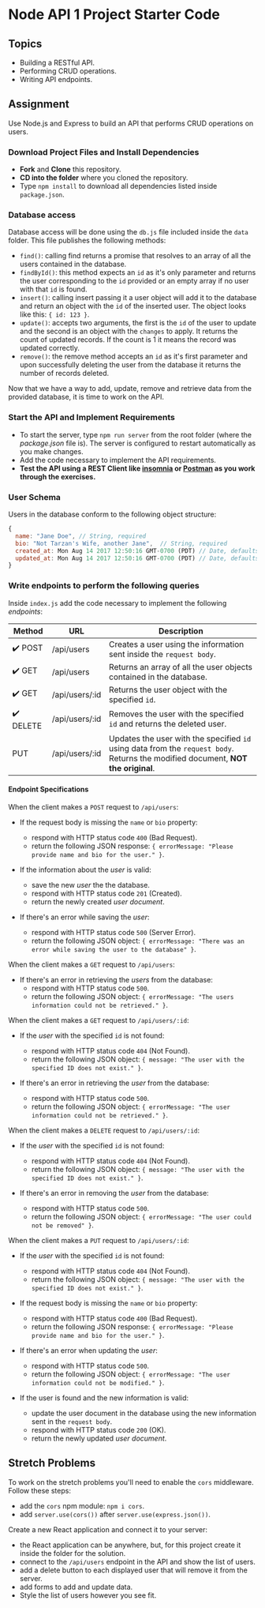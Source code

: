 # Node API 1 Project Starter Code

## Topics

-  Building a RESTful API.
-  Performing CRUD operations.
-  Writing API endpoints.

## Assignment

Use Node.js and Express to build an API that performs CRUD operations on users.

### Download Project Files and Install Dependencies

-  **Fork** and **Clone** this repository.
-  **CD into the folder** where you cloned the repository.
-  Type `npm install` to download all dependencies listed inside `package.json`.

### Database access

Database access will be done using the `db.js` file included inside the `data` folder. This file publishes the following methods:

-  `find()`: calling find returns a promise that resolves to an array of all the users contained in the database.
-  `findById()`: this method expects an `id` as it's only parameter and returns the user corresponding to the `id` provided or an empty array if no user with that `id` is found.
-  `insert()`: calling insert passing it a user object will add it to the database and return an object with the `id` of the inserted user. The object looks like this: `{ id: 123 }`.
-  `update()`: accepts two arguments, the first is the `id` of the user to update and the second is an object with the `changes` to apply. It returns the count of updated records. If the count is 1 it means the record was updated correctly.
-  `remove()`: the remove method accepts an `id` as it's first parameter and upon successfully deleting the user from the database it returns the number of records deleted.

Now that we have a way to add, update, remove and retrieve data from the provided database, it is time to work on the API.

### Start the API and Implement Requirements

-  To start the server, type `npm run server` from the root folder (where the _package.json_ file is). The server is configured to restart automatically as you make changes.
-  Add the code necessary to implement the API requirements.
-  **Test the API using a REST Client like [insomnia](https://insomnia.rest/download/) or [Postman](https://www.getpostman.com/downloads/) as you work through the exercises.**

### User Schema

Users in the database conform to the following object structure:

```js
{
  name: "Jane Doe", // String, required
  bio: "Not Tarzan's Wife, another Jane",  // String, required
  created_at: Mon Aug 14 2017 12:50:16 GMT-0700 (PDT) // Date, defaults to current date
  updated_at: Mon Aug 14 2017 12:50:16 GMT-0700 (PDT) // Date, defaults to current date
}
```

### Write endpoints to perform the following queries

Inside `index.js` add the code necessary to implement the following _endpoints_:

<!-- prettier-ignore -->
| Method                    | URL            | Description                                                            |
| ------------------------- | -------------- | ---------------------------------------------------------------------- |
| :heavy_check_mark: POST   | /api/users     | Creates a user using the information sent inside the `request body`.   |
| :heavy_check_mark: GET    | /api/users     | Returns an array of all the user objects contained in the database.    |
| :heavy_check_mark: GET    | /api/users/:id | Returns the user object with the specified `id`.                       |
| :heavy_check_mark: DELETE | /api/users/:id | Removes the user with the specified `id` and returns the deleted user. |
|                    PUT    | /api/users/:id | Updates the user with the specified `id` using data from the `request body`. Returns the modified document, **NOT the original**. |

#### Endpoint Specifications

When the client makes a `POST` request to `/api/users`:

-  If the request body is missing the `name` or `bio` property:

   -  respond with HTTP status code `400` (Bad Request).
   -  return the following JSON response: `{ errorMessage: "Please provide name and bio for the user." }`.

-  If the information about the _user_ is valid:

   -  save the new _user_ the the database.
   -  respond with HTTP status code `201` (Created).
   -  return the newly created _user document_.

-  If there's an error while saving the _user_:
   -  respond with HTTP status code `500` (Server Error).
   -  return the following JSON object: `{ errorMessage: "There was an error while saving the user to the database" }`.

When the client makes a `GET` request to `/api/users`:

-  If there's an error in retrieving the _users_ from the database:
   -  respond with HTTP status code `500`.
   -  return the following JSON object: `{ errorMessage: "The users information could not be retrieved." }`.

When the client makes a `GET` request to `/api/users/:id`:

-  If the _user_ with the specified `id` is not found:

   -  respond with HTTP status code `404` (Not Found).
   -  return the following JSON object: `{ message: "The user with the specified ID does not exist." }`.

-  If there's an error in retrieving the _user_ from the database:
   -  respond with HTTP status code `500`.
   -  return the following JSON object: `{ errorMessage: "The user information could not be retrieved." }`.

When the client makes a `DELETE` request to `/api/users/:id`:

-  If the _user_ with the specified `id` is not found:

   -  respond with HTTP status code `404` (Not Found).
   -  return the following JSON object: `{ message: "The user with the specified ID does not exist." }`.

-  If there's an error in removing the _user_ from the database:
   -  respond with HTTP status code `500`.
   -  return the following JSON object: `{ errorMessage: "The user could not be removed" }`.

When the client makes a `PUT` request to `/api/users/:id`:

-  If the _user_ with the specified `id` is not found:

   -  respond with HTTP status code `404` (Not Found).
   -  return the following JSON object: `{ message: "The user with the specified ID does not exist." }`.

-  If the request body is missing the `name` or `bio` property:

   -  respond with HTTP status code `400` (Bad Request).
   -  return the following JSON response: `{ errorMessage: "Please provide name and bio for the user." }`.

-  If there's an error when updating the _user_:

   -  respond with HTTP status code `500`.
   -  return the following JSON object: `{ errorMessage: "The user information could not be modified." }`.

-  If the user is found and the new information is valid:

   -  update the user document in the database using the new information sent in the `request body`.
   -  respond with HTTP status code `200` (OK).
   -  return the newly updated _user document_.

## Stretch Problems

To work on the stretch problems you'll need to enable the `cors` middleware. Follow these steps:

-  add the `cors` npm module: `npm i cors`.
-  add `server.use(cors())` after `server.use(express.json())`.

Create a new React application and connect it to your server:

-  the React application can be anywhere, but, for this project create it inside the folder for the solution.
-  connect to the `/api/users` endpoint in the API and show the list of users.
-  add a delete button to each displayed user that will remove it from the server.
-  add forms to add and update data.
-  Style the list of users however you see fit.

